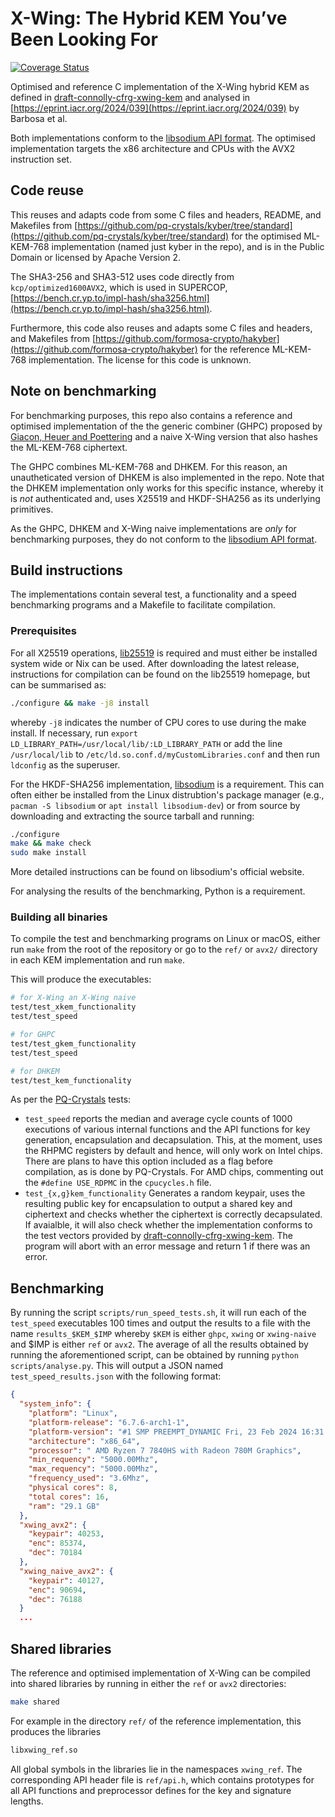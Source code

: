 # X-Wing: The Hybrid KEM You’ve Been Looking For

[![Coverage Status](https://coveralls.io/repos/github/JoaoDiogoDuarte/xwing/badge.svg?branch=main)](https://coveralls.io/github/JoaoDiogoDuarte/xwing?branch=main)

Optimised and reference C implementation of the X-Wing hybrid KEM as defined in [draft-connolly-cfrg-xwing-kem](https://datatracker.ietf.org/doc/draft-connolly-cfrg-xwing-kem/) and analysed in [https://eprint.iacr.org/2024/039](https://eprint.iacr.org/2024/039) by Barbosa et al.

Both implementations conform to the [libsodium API format](https://doc.libsodium.org/). 
The optimised implementation targets the x86 architecture and CPUs with the AVX2 instruction set. 

## Code reuse

This reuses and adapts code from some C files and headers, README, and Makefiles from [https://github.com/pq-crystals/kyber/tree/standard](https://github.com/pq-crystals/kyber/tree/standard) for the optimised ML-KEM-768 implementation (named just kyber in the repo), and is in the Public Domain or licensed by Apache Version 2. 

The SHA3-256 and SHA3-512 uses code directly from `kcp/optimized1600AVX2`, which is used in SUPERCOP, [https://bench.cr.yp.to/impl-hash/sha3256.html](https://bench.cr.yp.to/impl-hash/sha3256.html).

Furthermore, this code also reuses and adapts some C files and headers, and Makefiles from [https://github.com/formosa-crypto/hakyber](https://github.com/formosa-crypto/hakyber) for the reference ML-KEM-768 implementation. The license for this code is unknown.  

## Note on benchmarking

For benchmarking purposes, this repo also contains a reference and optimised implementation of the the generic combiner (GHPC) proposed by [Giacon, Heuer and Poettering](https://eprint.iacr.org/2018/024.pdf) and a naive X-Wing version that also hashes the ML-KEM-768 ciphertext. 

The GHPC combines ML-KEM-768 and DHKEM.
For this reason, an unautheticated version of DHKEM is also implemented in the repo. 
Note that the DHKEM implementation only works for this specific instance, whereby it is *not* authenticated and, uses X25519 and HKDF-SHA256 as its underlying primitives.

As the GHPC, DHKEM and X-Wing naive implementations are *only* for benchmarking purposes, they do not conform to the [libsodium API format](https://doc.libsodium.org/).

## Build instructions

The implementations contain several test, a functionality and a speed benchmarking programs and a Makefile to facilitate compilation.

### Prerequisites

For all X25519 operations, [lib25519](https://lib25519.cr.yp.to/) is required and must either be installed system wide or Nix can be used.
After downloading the latest release, instructions for compilation can be found on the lib25519 homepage, but can be summarised as:

```sh
./configure && make -j8 install
```
whereby `-j8` indicates the number of CPU cores to use during the make install.
If necessary, run `export LD_LIBRARY_PATH=/usr/local/lib/:LD_LIBRARY_PATH` or add the line `/usr/local/lib` to `/etc/ld.so.conf.d/myCustomLibraries.conf` and then run `ldconfig` as the superuser. 

For the HKDF-SHA256 implementation, [libsodium](https://doc.libsodium.org/) is a requirement.
This can often either be installed from the Linux distrubtion's package manager (e.g., `pacman -S libsodium` or `apt install libsodium-dev`) or from source by downloading and extracting the source tarball and running:

```sh
./configure
make && make check
sudo make install

```
More detailed instructions can be found on libsodium's official website.

For analysing the results of the benchmarking, Python is a requirement.

### Building all binaries

To compile the test and benchmarking programs on Linux or macOS, either run `make` from the root of the repository or go to the `ref/` or `avx2/` directory in each KEM implementation and run `make`.

This will produce the executables:

```sh
# for X-Wing an X-Wing naive
test/test_xkem_functionality
test/test_speed

# for GHPC
test/test_gkem_functionality
test/test_speed

# for DHKEM
test/test_kem_functionality
```

As per the [PQ-Crystals](https://github.com/pq-crystals/kyber) tests:

* `test_speed` reports the median and average cycle counts of 1000 executions of various internal functions 
  and the API functions for key generation, encapsulation and decapsulation. 
  This, at the moment, uses the RHPMC registers by default and hence, will only work on Intel chips. There are plans to have this option included as a flag before compilation, as is done by PQ-Crystals. For AMD chips, commenting out the `#define USE_RDPMC` in the `cpucycles.h` file.  
* `test_{x,g}kem_functionality`  Generates a random keypair, uses the resulting public key for encapsulation to output a shared key and ciphertext and checks whether the ciphertext is correctly decapsulated. 
  If avaialble, it will also check whether the implementation conforms to the test vectors provided by [draft-connolly-cfrg-xwing-kem](https://datatracker.ietf.org/doc/draft-connolly-cfrg-xwing-kem/).
  The program will abort with an error message and return 1 if there was an error.
  

## Benchmarking

By running the script `scripts/run_speed_tests.sh`, it will run each of the `test_speed` executables 100 times and output the results to a file with the name `results_$KEM_$IMP` whereby `$KEM` is either `ghpc`, `xwing` or `xwing-naive` and $IMP is either `ref` or `avx2`.
The average of all the results obtained by running the aforementioned script, can be obtained by running `python scripts/analyse.py`.
This will output a JSON named `test_speed_results.json` with the following format:

```json
{
  "system_info": {
    "platform": "Linux",
    "platform-release": "6.7.6-arch1-1",
    "platform-version": "#1 SMP PREEMPT_DYNAMIC Fri, 23 Feb 2024 16:31:48 +0000",
    "architecture": "x86_64",
    "processor": " AMD Ryzen 7 7840HS with Radeon 780M Graphics",
    "min_requency": "5000.00Mhz",
    "max_requency": "5000.00Mhz",
    "frequency_used": "3.6Mhz",
    "physical cores": 8,
    "total cores": 16,
    "ram": "29.1 GB"
  },
  "xwing_avx2": {
    "keypair": 40253,
    "enc": 85374,
    "dec": 70184
  },
  "xwing_naive_avx2": {
    "keypair": 40127,
    "enc": 90694,
    "dec": 76188
  }
  ...
```

## Shared libraries

The reference and optimised implementation of X-Wing can be compiled into shared libraries by running in either the `ref` or `avx2` directories:

```sh
make shared
```
For example in the directory `ref/` of the reference implementation, this produces the libraries

```sh
libxwing_ref.so
```

All global symbols in the libraries lie in the namespaces `xwing_ref`. The corresponding API header file is `ref/api.h`, which contains prototypes for all API functions and preprocessor defines for the key and signature lengths.
